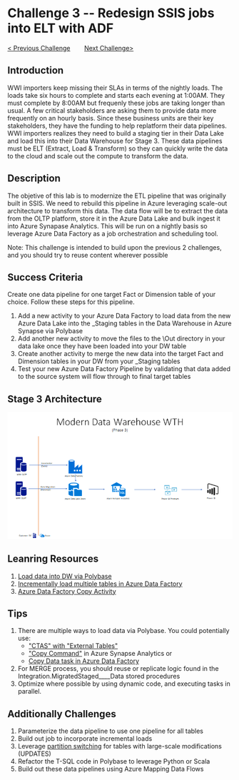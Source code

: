 # 	Challenge 3 -- Redesign SSIS jobs into ELT with ADF

[< Previous Challenge](/Student/Challenges/Challenge2/README.md)&nbsp;&nbsp;&nbsp;&nbsp;&nbsp;&nbsp;&nbsp;&nbsp;[Next Challenge>](/Student/Challenges/Challenge4/README.md)

## Introduction
WWI importers keep missing their SLAs in terms of the nightly loads.  The loads take six hours to complete and starts each evening at 1:00AM.  They must complete by 8:00AM but frequenly these jobs are taking longer than usual.  A few critical stakeholders are asking them to provide data more frequently on an hourly basis.  Since these business units are their key stakeholders, they have the funding to help replatform their data pipelines.  WWI importers realizes they need to build a staging tier in their Data Lake and load this into their Data Warehouse for Stage 3.  These data pipelines must be ELT (Extract, Load & Transform) so they can quickly write the data to the cloud and scale out the compute to transform the data.

## Description
The objetive of this lab is to modernize the ETL pipeline that was originally built in SSIS.  We need to rebuild this pipeline in Azure leveraging scale-out architecture to transform this data.  The data flow will be to extract the data from the OLTP platform, store it in the Azure Data Lake and bulk ingest it into Azure Synapase Analytics.  This will be run on a nightly basis so leverage Azure Data Factory as a job orchestration and scheduling tool.

Note: This challenge is intended to build upon the previous 2 challenges, and you should try to reuse content wherever possible

## Success Criteria
Create one data pipeline for one target Fact or Dimension table of your choice.  Follow these steps for this pipeline.
1. Add a new activity to your Azure Data Factory to load data from the new Azure Data Lake into the _Staging tables in the Data Warehouse in Azure Synapse via Polybase
1. Add another new activity to move the files to the \Out directory in your data lake once they have been loaded into your DW table
1. Create another activity to merge the new data into the target Fact and Dimension tables in your DW from your _Staging tables
1. Test your new Azure Data Factory Pipeline by validating that data added to the source system will flow through to final target tables

## Stage 3 Architecture
![The Solution diagram is described in the text following this diagram.](/images/Challenge3.png)

## Leanring Resources
1. [Load data into DW via Polybase](https://docs.microsoft.com/en-us/azure/synapse-analytics/sql-data-warehouse/load-data-from-azure-blob-storage-using-polybase)
1. [Incrementally load multiple tables in Azure Data Factory](https://docs.microsoft.com/en-us/azure/data-factory/tutorial-incremental-copy-multiple-tables-portal)
1. [Azure Data Factory Copy Activity](https://docs.microsoft.com/en-us/azure/data-factory/copy-activity-overview)

## Tips
1. There are multiple ways to load data via Polybase.  You could potentially use:
    - ["CTAS" with "External Tables"](https://docs.microsoft.com/en-us/sql/t-sql/statements/create-table-as-select-azure-sql-data-warehouse?toc=/azure/synapse-analytics/sql-data-warehouse/toc.json&bc=/azure/synapse-analytics/sql-data-warehouse/breadcrumb/toc.json&view=azure-sqldw-latest)
    - ["Copy Command"](https://docs.microsoft.com/en-us/sql/t-sql/statements/copy-into-transact-sql?view=azure-sqldw-latest) in Azure Synapse Analytics or 
    - [Copy Data task in Azure Data Factory](https://docs.microsoft.com/en-us/azure/data-factory/connector-azure-sql-data-warehouse)
1. For MERGE process, you should reuse or replicate logic found in the Integration.MigratedStaged____Data stored procedures
1. Optimize where possible by using dynamic code, and executing tasks in parallel.

## Additionally Challenges
1. Parameterize the data pipeline to use one pipeline for all tables
1. Build out job to incorporate incremental loads
1. Leverage [partition switching](https://docs.microsoft.com/en-us/azure/synapse-analytics/sql-data-warehouse/sql-data-warehouse-tables-partition?toc=/azure/synapse-analytics/toc.json&bc=/azure/synapse-analytics/breadcrumb/toc.json#partition-switching) for tables with large-scale modifications (UPDATES)
1. Refactor the T-SQL code in Polybase to leverage Python or Scala
1. Build out these data pipelines using Azure Mapping Data Flows


